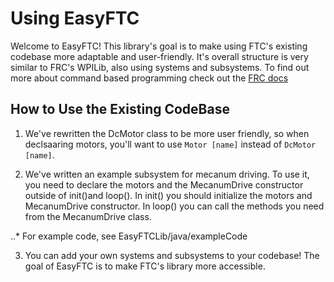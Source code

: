 # Using EasyFTC

Welcome to EasyFTC!
This library's goal is to make using FTC's existing codebase more adaptable and user-friendly. It's
overall structure is very similar to FRC's WPILib, also using systems and subsystems. To find out more
about command based programming check out the [FRC docs](https://docs.wpilib.org/en/stable/docs/software/commandbased/index.html)

## How to Use the Existing CodeBase
1. We've rewritten the DcMotor class to be more user friendly, so when declsaaring motors, you'll 
want to use ```Motor [name]``` instead of ```DcMotor [name]```.

2. We've written an example subsystem for mecanum driving. To use it, you need to declare the motors and
the MecanumDrive constructor outside of init()and loop(). In init() you should initialize the motors
and MecanumDrive constructor. In loop() you can call the methods you need from the MecanumDrive class. 

..* For example code, see EasyFTCLib/java/exampleCode

3. You can add your own systems and subsystems to your codebase! The goal of EasyFTC is to make FTC's
library more accessible.